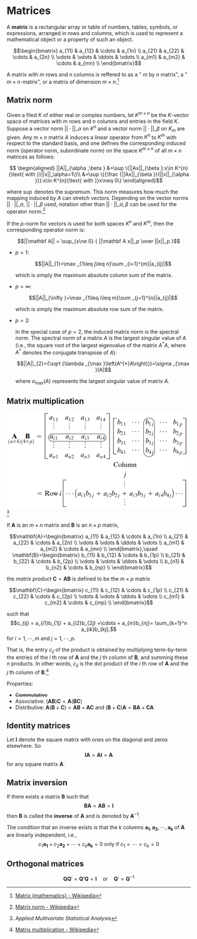 # Matrices
A **matrix** is a rectangular array or table of numbers, tables, symbols, or expressions, arranged in rows and columns, which is used to represent a mathematical object or a property of such an object.

$$\begin{bmatrix}
a_{11} & a_{12} & \cdots & a_{1n} \\
a_{21} & a_{22} & \cdots & a_{2n} \\
\vdots & \vdots & \ddots & \vdots \\
a_{m1} & a_{m2} & \cdots & a_{mn} \\
\end{bmatrix}$$

A matrix with $m$ rows and $n$ columns is reffered to as a " $m$ by $n$ matrix", a " $m\times n$-matrix", or a matrix of dimension $m\times n$.[^matrix-wiki]

[^matrix-wiki]: [Matrix (mathematics) - Wikipedia](https://en.wikipedia.org/wiki/Matrix_(mathematics))

## Matrix norm
Given a filed $K$ of either real or complex numbers, let $K^{m\times n}$ be the $K$-vector space of matrices with $m$ rows and $n$ columns and entries in the field $K$. Suppose a vector norm $||\cdot||\_\alpha$ on $K^n$ and a vector norm $||\cdot||\_\beta$ on $K_m$ are given. Any $m\times n$ matrix $A$ induces a linear operator from $K^n$ to $K^m$ with respect to the standard basis, and one defines the corresponding induced norm (operator norm, subordinate norm) on the space $K^{m\times n}$ of all $m\times n$ matrices as follows:

$$
\begin{aligned}
||A||_{\alpha ,\beta }
&=\sup \{||Ax||_{\beta }:x\in K^{n}{\text{ with }}||x||_\alpha=1\}\\
&=\sup \{{\frac {||Ax||_{\beta }}{||x||_{\alpha }}}:x\in K^{n}{\text{ with }}x\neq 0\}
\end{aligned}$$

where $\sup$ denotes the supremum. This norm measures how much the mapping induced by $A$ can stretch vectors. Depending on the vector norms $||\cdot||\_{\alpha}$, $||\cdot||\_{\beta}$ used, notation other than $||\cdot ||\_{\alpha ,\beta}$ can be used for the operator norm.[^norm-wiki]

If the $p$-norm for vectors is used for both spaces $K^n$ and $K^m$, then the corresponding operator norm is:

$$||\mathbf A|| = \sup_{x\ne 0} { ||\mathbf A x||_p \over ||x||_p }$$

- $p=1$:
  
  $$||A||_{1}=\max _{1\leq j\leq n}\sum _{i=1}^{m}|a_{ij}|$$

  which is simply the maximum absolute column sum of the matrix.
- $p=\infty$:

  $$||A||_{\infty }=\max _{1\leq i\leq m}\sum _{j=1}^{n}|a_{ij}|$$
  
  which is simply the maximum absolute row sum of the matrix.
- $p=2$:

  In the special case of $p=2$, the induced matrix norm is the spectral norm. The spectral norm of a matrix $A$ is the largest singular value of $A$ (i.e., the square root of the largest eigenvalue of the matrix $A^* A$, where $A^*$ denotes the conjugate transpose of $A$):

  $$||A||_{2}={\sqrt {\lambda _{\max }\left(A^{*}A\right)}}=\sigma _{\max }(A)$$

  where $\sigma _{\max }(A)$ represents the largest singular value of matrix $A$.

## Matrix multiplication
![](images/Matrix-Multiplication.png)[^applied-multi-stat]

If $\mathbf{A}$ is an $m\times n$ matrix and $\mathbf{B}$ is an $n\times p$ matrix,

$$\mathbf{A}=\begin{bmatrix}
 a_{11} & a_{12} & \cdots & a_{1n} \\
 a_{21} & a_{22} & \cdots & a_{2n} \\
\vdots & \vdots & \ddots & \vdots \\
 a_{m1} & a_{m2} & \cdots & a_{mn} \\
\end{bmatrix},\quad
\mathbf{B}=\begin{bmatrix}
 b_{11} & b_{12} & \cdots & b_{1p} \\
 b_{21} & b_{22} & \cdots & b_{2p} \\
\vdots & \vdots & \ddots & \vdots \\
 b_{n1} & b_{n2} & \cdots & b_{np} \\
\end{bmatrix}$$

the *matrix product* $\mathbf{C}=\mathbf{A}\mathbf{B}$ is defined to be the $m\times p$ matrix

$$\mathbf{C}=\begin{bmatrix}
 c_{11} & c_{12} & \cdots & c_{1p} \\
 c_{21} & c_{22} & \cdots & c_{2p} \\
\vdots & \vdots & \ddots & \vdots \\
 c_{m1} & c_{m2} & \cdots & c_{mp} \\
\end{bmatrix}$$

such that
$$c_{ij} = a_{i1}b_{1j} + a_{i2}b_{2j} +\cdots + a_{in}b_{nj}= \sum_{k=1}^n a_{ik}b_{kj},$$
for $i=1,\cdots,m$ and $j=1,\cdots,p$.

That is, the entry $c_{ij}$ of the product is obtained by multiplying term-by-term the entries of the $i$ th row of $\mathbf{A}$ and the $j$ th column of $\mathbf{B}$, and summing these $n$ products. In other words, $c_{ij}$ is the dot product of the $i$ th row of $\mathbf{A}$ and the $j$ th column of $\mathbf{B}$.[^mul-wiki]

Properties:
- ~~Commutative~~
- Associative: $(\mathbf{A}\mathbf{B})\mathbf{C}=\mathbf{A}(\mathbf{B}\mathbf{C})$
- Distributive: $\mathbf{A}(\mathbf{B}+\mathbf{C})=\mathbf{A}\mathbf{B}+\mathbf{A}\mathbf{C}$ and $(\mathbf{B}+\mathbf{C})\mathbf{A}=\mathbf{B}\mathbf{A}+\mathbf{C}\mathbf{A}$

[^mul-wiki]: [Matrix multiplication - Wikipedia](https://en.wikipedia.org/wiki/Matrix_multiplication)
[^applied-multi-stat]: *Applied Multivariate Statistical Analysis*

## Identity matrices
Let $\mathbf{I}$ denote the square matrix with ones on the diagonal and zeros elsewhere. So
$$\mathbf{I}\mathbf{A}=\mathbf{A}\mathbf{I}=\mathbf{A}$$
for any square matrix $\mathbf{A}$.

## Matrix inversion
If there exists a matrix $\mathbf{B}$ such that
$$\mathbf{B}\mathbf{A}=\mathbf{A}\mathbf{B}=\mathbf{I}$$
then $\mathbf{B}$ is called the **inverse** of $\mathbf{A}$ and is denoted by $\mathbf{A}^{-1}$.

The condition that an inverse exists is that the $k$ columns $\mathbf{a_1},\mathbf{a_2},\cdots,\mathbf{a_k}$ of $\mathbf{A}$ are linearly independent, i.e.,
$$c_1\mathbf{a_1}+c_2\mathbf{a_2}+\cdots+c_k\mathbf{a_k}=0 \text{ only if }c_1=\cdots=c_k=0$$

## Orthogonal matrices
$$\mathbf{Q}\mathbf{Q}'=\mathbf{Q'}\mathbf{Q}=\mathbf{I}
\quad\text{or}\quad
\mathbf{Q}'=\mathbf{Q}^{-1}$$

[^norm-wiki]: [Matrix norm - Wikipedia](https://en.wikipedia.org/wiki/Matrix_norm)